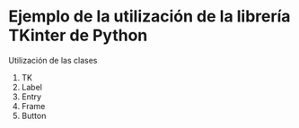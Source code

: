 # Ejemplo de la utilización de la librería TKinter de Python
Utilización de las clases
1. TK
2. Label
3. Entry
4. Frame
5. Button
